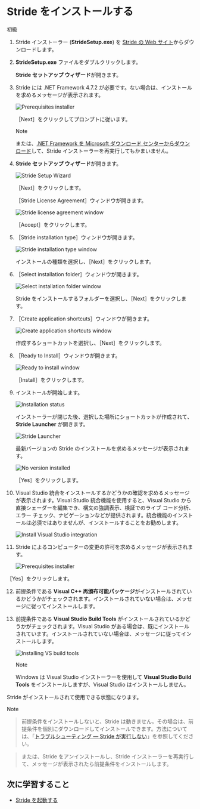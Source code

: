 # Stride をインストールする

<span class="label label-doc-level">初級</span>

1. Stride インストーラー (**StrideSetup.exe**) を [Stride の Web サイト](http://stride3d.net/download/)からダウンロードします。

2. **StrideSetup.exe** ファイルをダブルクリックします。

    **Stride セットアップ ウィザード**が開きます。

3. Stride には .NET Framework 4.7.2 が必要です。ない場合は、インストールを求めるメッセージが表示されます。

    ![Prerequisites installer](media/prerequisites-installer.png)

   ［Next］をクリックしてプロンプトに従います。

    > [!NOTE]
    > または、[.NET Framework を Microsoft ダウンロード センターからダウンロード](https://www.microsoft.com/ja-jp/download/details.aspx?id=53345)して、Stride インストーラーを再実行してもかまいません。

4. **Stride セットアップ ウィザード**が開きます。

    ![Stride Setup Wizard](media/install-stride-setup-wizard.png)

    ［Next］をクリックします。

   ［Stride License Agreement］ウィンドウが開きます。

    ![Stride license agreement window](media/install-stride-license-agreement.png)

   ［Accept］をクリックします。

5. ［Stride installation type］ウィンドウが開きます。

    ![Stride installation type window](media/install-stride-installation-type.png)

    インストールの種類を選択し、［Next］をクリックします。

6. ［Select installation folder］ウィンドウが開きます。

    ![Select installation folder window](media/install-stride-select-installation-folder.png)

    Stride をインストールするフォルダーを選択し、［Next］をクリックします。

7. ［Create application shortcuts］ウィンドウが開きます。

    ![Create application shortcuts window](media/install-stride-create-application-shortcuts.png)

    作成するショートカットを選択し、［Next］をクリックします。

8. ［Ready to Install］ウィンドウが開きます。

    ![Ready to install window](media/install-stride-ready-to-install.png)

   ［Install］をクリックします。

9. インストールが開始します。

    ![Installation status](media/install-stride-installation-status.png)

    インストーラーが閉じた後、選択した場所にショートカットが作成されて、**Stride Launcher** が開きます。

    ![Stride Launcher](media/stride-launcher.png)

    最新バージョンの Stride のインストールを求めるメッセージが表示されます。

    ![No version installed](media/stride-launcher-install-last-version.png)

   ［Yes］をクリックします。

10. Visual Studio 統合をインストールするかどうかの確認を求めるメッセージが表示されます。Visual Studio 統合機能を使用すると、Visual Studio から直接シェーダーを編集でき、構文の強調表示、検証でのライブ コード分析、エラー チェック、ナビゲーションなどが提供されます。統合機能のインストールは必須ではありませんが、インストールすることをお勧めします。

    ![Install Visual Studio integration](media/install-VS-plug-in-prompt.png)

11. Stride によるコンピューターの変更の許可を求めるメッセージが表示されます。

    ![Prerequisites installer](media/prerequsites-installer2.png)

   ［Yes］をクリックします。

12. 前提条件である **Visual C++ 再頒布可能パッケージ**がインストールされているかどうかがチェックされます。インストールされていない場合は、メッセージに従ってインストールします。

13. 前提条件である **Visual Studio Build Tools** がインストールされているかどうかがチェックされます。Visual Studio がある場合は、既にインストールされています。インストールされていない場合は、メッセージに従ってインストールします。

    ![Installing VS build tools](media/installing-vs-build-tools.png)

    >[!NOTE]
    > Windows は Visual Studio インストーラーを使用して **Visual Studio Build Tools** をインストールしますが、Visual Studio はインストールしません。

Stride がインストールされて使用できる状態になります。

>[!NOTE]

> 前提条件をインストールしないと、Stride は動きません。その場合は、前提条件を個別にダウンロードしてインストールできます。方法については、「[トラブルシューティング — Stride が実行しない](../troubleshooting/stride-doesnt-run.md)」を参照してください。

> または、Stride をアンインストールし、Stride インストーラーを再実行して、メッセージが表示されたら前提条件をインストールします。

## 次に学習すること

* [Stride を起動する](launch-stride.md)
